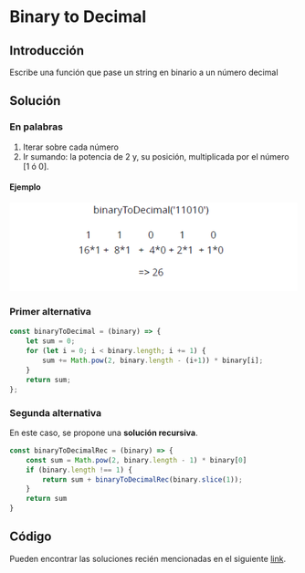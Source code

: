 

# Binary to Decimal
## Introducción
Escribe una función que pase un string en binario a un número decimal

## Solución
### En palabras
1. Iterar sobre cada número
2. Ir sumando: la potencia de 2 y, su posición, multiplicada por el número [1 ó 0].

#### Ejemplo
<p>
<img src='../../images/binary-decimal.png'</img>
</p>

### Primer alternativa
```javascript
const binaryToDecimal = (binary) => {
    let sum = 0;
    for (let i = 0; i < binary.length; i += 1) {
        sum += Math.pow(2, binary.length - (i+1)) * binary[i];
    }
    return sum;
};
```

### Segunda alternativa
En este caso, se propone una **solución recursiva**.
```javascript
const binaryToDecimalRec = (binary) => {
    const sum = Math.pow(2, binary.length - 1) * binary[0]
    if (binary.length !== 1) {
        return sum + binaryToDecimalRec(binary.slice(1));
    }
    return sum
}
```

## Código
Pueden encontrar las soluciones recién mencionadas en el siguiente [link](https://repl.it/KBgB/4).
